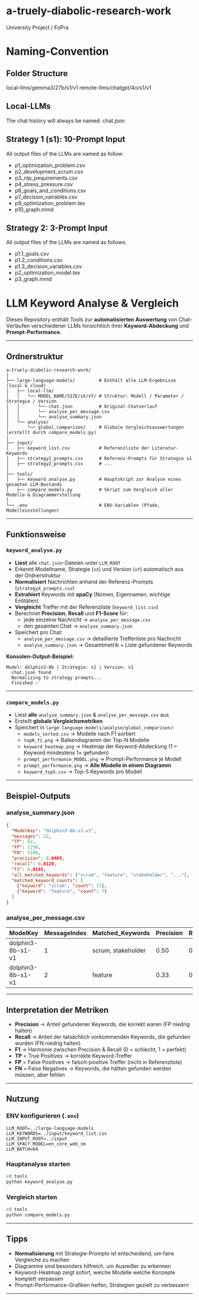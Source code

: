 # a-truely-diabolic-research-work
University Project / FoPra

# Naming-Convention

## Folder Structure
local-llms/gemma3/27b/s1/v1
remote-llms/chatgpt/4o/s1/v1

## Local-LLMs 
The chat history will always be named: 
chat.json

## Strategy 1 (s1): 10-Prompt Input
All output files of the LLMs are named as follow:
- p1_optimization_problem.csv
- p2_development_scrum.csv
- p3_nlp_pequirements.csv
- p4_stress_pressure.csv
- p6_goals_and_conditions.csv
- p7_decision_vairables.csv
- p9_optimization_problem.tex
- p10_graph.mmd

## Strategy 2: 3-Prompt Input
All output files of the LLMs are named as follows:
- p1.1_goals.csv
- p1.2_conditions.csv
- p1.3_decision_variables.csv
- p2_optimization_model.tex
- p3_graph.mmd


# LLM Keyword Analyse & Vergleich

Dieses Repository enthält Tools zur **automatisierten Auswertung** von Chat-Verläufen verschiedener LLMs
hinsichtlich ihrer **Keyword-Abdeckung** und **Prompt-Performance**.

---

## Ordnerstruktur

```
a-truely-diabolic-research-work/
│
├── large-language-models/         # Enthält alle LLM-Ergebnisse (local & cloud)
│   ├── local-llm/
│   │   └── MODEL_NAME/SIZE/sX/vY/ # Struktur: Modell / Parameter / Strategie / Version
│   │       └── chat.json          # Original-Chatverlauf
│   │       └── analyse_per_message.csv
│   │       └── analyse_summary.json
│   └── analyse/
│       └── global_comparison/     # Globale Vergleichsauswertungen (erstellt durch compare_models.py)
│
├── input/
│   ├── keyword_list.csv           # Referenzliste der Literatur-Keywords
│   ├── strategy1_prompts.csv      # Referenz-Prompts für Strategie s1
│   ├── strategy2_prompts.csv      # ...
│
├── tools/
│   ├── keyword_analyse.py         # Hauptskript zur Analyse eines gesamten LLM-Bestands
│   ├── compare_models.py          # Skript zum Vergleich aller Modelle & Diagrammerstellung
│
└── .env                           # ENV-Variablen (Pfade, Modelleinstellungen)
```

---

## Funktionsweise

### `keyword_analyse.py`
- **Liest** alle `chat.json`-Dateien unter `LLM_ROOT`
- Erkennt Modellname, Strategie (`sX`) und Version (`vY`) automatisch aus der Ordnerstruktur
- **Normalisiert** Nachrichten anhand der Referenz-Prompts (`strategyX_prompts.csv`)
- **Extrahiert** Keywords mit **spaCy** (Nomen, Eigennamen, wichtige Entitäten)
- **Vergleicht** Treffer mit der Referenzliste (`keyword_list.csv`)
- Berechnet **Precision**, **Recall** und **F1-Score** für:
  - jede einzelne Nachricht → `analyse_per_message.csv`
  - den gesamten Chat → `analyse_summary.json`
- Speichert pro Chat:
  - `analyse_per_message.csv` → detaillierte Trefferliste pro Nachricht
  - `analyse_summary.json` → Gesamtmetrik + Liste gefundener Keywords

**Konsolen-Output-Beispiel:**
```
Model: dolphin3-8b | Strategie: s1 | Version: v1
  chat.json found
  Normalizing to strategy prompts...
  Finished ✅
```

---

### `compare_models.py`
- Liest **alle** `analyse_summary.json` & `analyse_per_message.csv` aus
- Erstellt **globale Vergleichsmetriken**
- Speichert in `large-language-models/analyse/global_comparison/`:
  - `models_sorted.csv` → Modelle nach F1 sortiert
  - `topN_f1.png` → Balkendiagramm der Top-N Modelle
  - `keyword_heatmap.png` → Heatmap der Keyword-Abdeckung (1 = Keyword mindestens 1× gefunden)
  - `prompt_performance_MODEL.png` → Prompt-Performance je Modell
  - `prompt_performance.png` → **Alle Modelle in einem Diagramm**
  - `keyword_top5.csv` → Top-5 Keywords pro Modell

---

## Beispiel-Outputs

### **analyse_summary.json**
```json
{
  "ModelKey": "dolphin3-8b-s1-v1",
  "messages": 22,
  "TP": 62,
  "FP": 1258,
  "FN": 5108,
  "precision": 0.0469,
  "recall": 0.0120,
  "f1": 0.0191,
  "all_matched_keywords": ["scrum", "feature", "stakeholder", "..."],
  "matched_keyword_counts": [
    {"keyword": "scrum", "count": 11},
    {"keyword": "feature", "count": 7}
  ]
}
```

### **analyse_per_message.csv**
| ModelKey           | MessageIndex | Matched_Keywords          | Precision | Recall | F1   |
|--------------------|--------------|---------------------------|-----------|--------|------|
| dolphin3-8b-s1-v1  | 1            | scrum, stakeholder        | 0.50      | 0.10   | 0.17 |
| dolphin3-8b-s1-v1  | 2            | feature                   | 0.33      | 0.05   | 0.09 |

---

## Interpretation der Metriken
- **Precision** → Anteil gefundener Keywords, die korrekt waren (FP niedrig halten)
- **Recall** → Anteil der tatsächlich vorkommenden Keywords, die gefunden wurden (FN niedrig halten)
- **F1** → Harmonie zwischen Precision & Recall (0 = schlecht, 1 = perfekt)
- **TP** = True Positives → korrekte Keyword-Treffer  
- **FP** = False Positives → falsch-positive Treffer (nicht in Referenzliste)  
- **FN** = False Negatives → Keywords, die hätten gefunden werden müssen, aber fehlen  

---

## Nutzung

### ENV konfigurieren (`.env`)
```env
LLM_ROOT=../large-language-models
LLM_KEYWORDS=../input/keyword_list.csv
LLM_INPUT_ROOT=../input
LLM_SPACY_MODEL=en_core_web_sm
LLM_BATCH=64
```

### Hauptanalyse starten
```bash
cd tools
python keyword_analyse.py
```

### Vergleich starten
```bash
cd tools
python compare_models.py
```

---

## Tipps
- **Normalisierung** mit Strategie-Prompts ist entscheidend, um faire Vergleiche zu machen
- Diagramme sind besonders hilfreich, um Ausreißer zu erkennen
- Keyword-Heatmap zeigt sofort, welche Modelle welche Konzepte komplett verpassen
- Prompt-Performance-Grafiken helfen, Strategien gezielt zu verbessern

---

